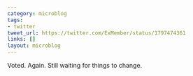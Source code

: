 ```yaml
---
category: microblog
tags:
- twitter
tweet_url: https://twitter.com/ExMember/status/1797474361
links: []
layout: microblog
---
```

Voted. Again. Still waiting for things to change.
